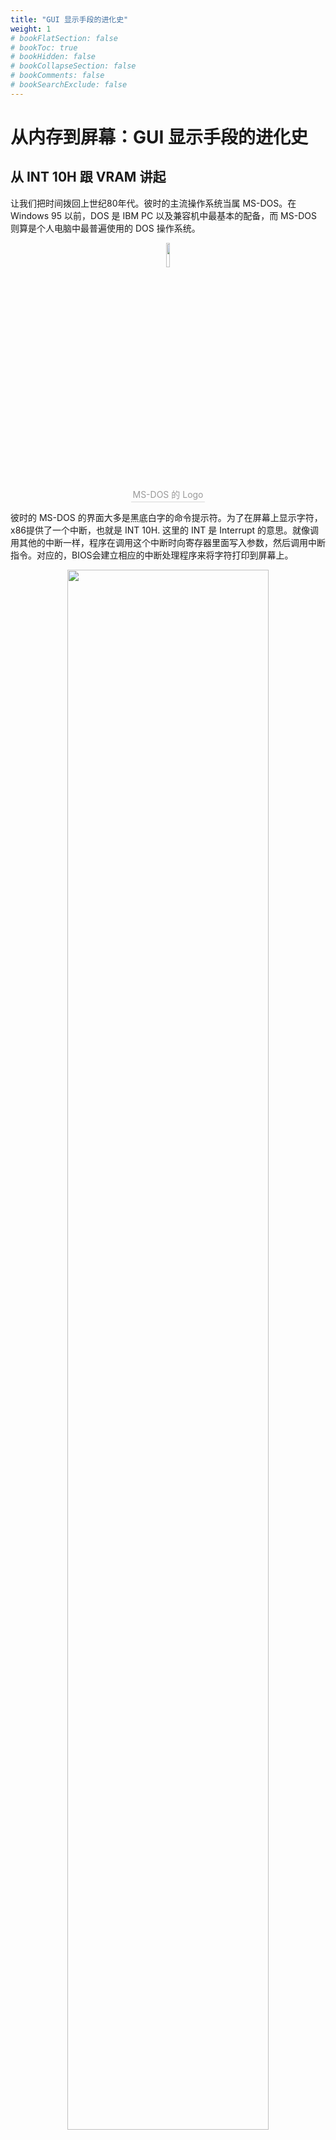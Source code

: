 ```yaml
---
title: "GUI 显示手段的进化史"
weight: 1
# bookFlatSection: false
# bookToc: true
# bookHidden: false
# bookCollapseSection: false
# bookComments: false
# bookSearchExclude: false
---
```


# 从内存到屏幕：GUI 显示手段的进化史

## 从 INT 10H 跟 VRAM 讲起

让我们把时间拨回上世纪80年代。彼时的主流操作系统当属 MS-DOS。在 Windows 95 以前，DOS 是 IBM PC 以及兼容机中最基本的配备，而 MS-DOS 则算是个人电脑中最普遍使用的 DOS 操作系统。

<div align="center">
<img src="/image/other/how-gui-work/Msdos-icon.png" width="10%">
    <br>
    <div style="border-bottom: 1px solid #d9d9d9;
    display: inline-block;
    color: #999;
    padding: 2px;">MS-DOS 的 Logo</div>
	<!-- <img src="" >
    msdos -->
</div>

彼时的 MS-DOS 的界面大多是黑底白字的命令提示符。为了在屏幕上显示字符，x86提供了一个中断，也就是 INT 10H. 这里的 INT 是 Interrupt 的意思。就像调用其他的中断一样，程序在调用这个中断时向寄存器里面写入参数，然后调用中断指令。对应的，BIOS会建立相应的中断处理程序来将字符打印到屏幕上。

<div align="center">
<img src="/image/other/how-gui-work/MS-DOS_Deutsch.png" width="80%">
    <br>
    <div style="border-bottom: 1px solid #d9d9d9;
    display: inline-block;
    color: #999;
    padding: 2px;">MS-DOS 的界面，这些字符基本就是通过调用 INT 10H 中断绘制（图源自维基百科）</div>
	<!-- <img src="" >
    msdos -->
</div>

INT 10H 除了可以绘制字符，也可以绘制图像，只需要改变中断的参数即可实现。
INT 10H的执行速度是相当缓慢的。除了使用 INT 10H 这个中断来绘制，还有其他的方式。

以前的计算机一般需要额外安装一张图形卡，从而支持图形输出。图形卡上一般会带有一些内存，也就是VRAM。图形卡的任务就是不断的读取VRAM中的数据，并将读到的数据解析成电信号，通过VGA等显示接口传送给显示器。那么，直接修改VRAM的数据，也可以达到绘制图像的目的，而且这个方法来的更快。

<div align="center">
<img src="/image/other/how-gui-work/IBM_VGA_graphics_card.jpg" width="80%">
    <br>
    <div style="border-bottom: 1px solid #d9d9d9;
    display: inline-block;
    color: #999;
    padding: 2px;">IBM生产的一张图形卡，提供了VGA输出。可以看到上面有很多长方形的存储芯片，也就是VRAM. 它的任务是把VRAM中的数据转换为视频输出信号。（图源自维基百科）</div>
	<!-- <img src="" >
    msdos -->
</div>

但无论如何，对于当时的程序员，都是需要接触系统的最底层，直接跟硬件打交道。不同硬件厂商的图形卡标准页不尽相同，绘制一个窗口都要费劲。

<div align="center">
<img src="/image/other/how-gui-work/Windows1.0.png" width="60%">
    <br>
    <div style="border-bottom: 1px solid #d9d9d9;
    display: inline-block;
    color: #999;
    padding: 2px;">Windows 1.0x 的界面。这同样是通过写VRAM与INT 10H制作的GUI. 值得一提的是Windows 1.0x的GUI并不支持窗口重叠，而是只能平铺在桌面上，但对话框会显示在所有窗口的上面。此时的Windows的内核仍然为MS-DOS。（图源自维基百科）</div>
	<!-- <img src="" >
    msdos -->
</div>

当然，这种情况不会一直持续下去。1995年8月，Windows 95诞生了.

## GDI: 不再重复造轮子

可能提到Windows 95，大多数人都会想到开始菜单。确实，开始菜单的出现奠定了此后20多年Windows系统的操作逻辑。但这里讨论的主角既不是Windows 95, 也不是开始菜单。除了开始菜单以外，Windows 95还有一个不太广为人知的核心部件：GDI。

<div align="center">
<img src="/image/other/how-gui-work/Windows_95_desktop.png" width="80%">
    <br>
    <div style="border-bottom: 1px solid #d9d9d9;
    display: inline-block;
    color: #999;
    padding: 2px;">Windows 95的界面，估计比较发达的城市的同学应该没见过。当年我家所在的小县城的小学微机室里面就是这个系统。（图源自维基百科）</div>
</div>

GDI，全称叫做图形设备接口(Graphics Device Interface). 微软在其中封装了将图形能输出到显示器，打印机以及其他外部输出设备的功能。也就是说，__程序员不用再关心图形卡的厂商标准是什么样子，只需要使用微软提供的接口就可以绘制图形与字符。__ 同时，微软在这套体系的基础上提供了Windows的组件库，应用程序开发者不用再思考怎么绘制窗口，而是简单的调用提供的API就可以绘制窗口、菜单、按钮等部件。举一个不太恰当的比喻，GDI比起来直接修改VRAM，就像是写Python与写C的区别。

在Windows XP, 微软又对GDI进行了加强，称为GDI+。GDI+提供二维的矢量图形，改进旧有的GDI，加强的可视化属性，例如边界，渐变和透明。通过GDI+，能够直接将BMP转成JPG或其它格式的图片，还能够生成SVG、Flash等。GDI+ 使用ARGB的值来表示颜色。

看起来似乎很完美，我们可以显示几乎任何东西了，字符、图形、甚至有透明地方的图片。但是，有一个根本的缺陷一直没变，目前一切的一切都是在CPU上运行的。随着人们对图形界面的要求越来越高（比如绘制三维图形），绘制图像所需要的资源也越来越多。这是个严重的问题：

>绘制GUI所占用的资源正在阻碍计算机的本职工作：计算。

## GPU 与 DirectX: 外观与效率，我全都要

当然，没有人愿意倒退回那个敲命令行的苦日子。但是，也没有人愿意浪费大量资源在绘制GUI上。有没有什么办法，能让我们既拥有华丽的GUI，又可以不妨碍CPU的计算呢？答案是再加一个处理器专门用来画GUI。


<div align="center">
<img src="/image/other/how-gui-work/jensen_huang.jpg" width="50%">
    <br>
    <div style="border-bottom: 1px solid #d9d9d9;
    display: inline-block;
    color: #999;
    padding: 2px;">提起GPU绕不开的那个男人：黄仁勋。1999年8月，当时还是一家小作坊的NVIDIA发布了GeForce 256并首次提出了图形处理器的概念。但谁也没想到，20年后这家公司的市值会比Intel跟AMD加起来都要高。（图源自NVIDIA）</div>
</div>

在GPU出现之前，CPU要亲历亲为的绘制GUI，而在GPU出现之后，CPU只需要告诉GPU要在哪里画什么，GPU就会自己计算出对应像素值塞进显存。图形处理器使显卡减少对CPU的依赖，并分担部分原本是由CPU所担当的工作，将CPU从绘制GUI的任务中解放出来。

这种加速程度在2D上可能不是那么明显，但如果需要渲染3D图像，比如三维建模，CAD图纸绘制这种工作，GPU能带来的加速就远超CPU了。对于光栅渲染与光线追踪这种工作，GPU天生的高并行与异构所带来的加成足以碾压CPU。

在硬件上革命的同时，软件也在不断进化。1995年，微软也推出了另一个影响深远的接口：DirectX. 这套系统可以充分的利用GPU所带来的性能提升，以更快的速度绘制更精美的图像。

除了绘制图像，DirectX旗下包含DirectCompute等等多个不同用途的子部分，因为这一系列API皆以Direct字样开头，所以DirectX（只要把X字母替换为任何一个特定API的名字）就成为这一巨大的API系列的统称。

实际上，DirectX已经超出了GUI的范围。它不仅仅包括图像的渲染，还包括音频，控制器等等组件。但如果谈到GUI，这又是一个绕不开的话题。__因为相较于它的前辈GDI，它实在是快得多。__ DirectX相较于GDI，可以充分的利用GPU的加速，从而以较快的速度绘制美观准确的图像。除了GUI，游戏行业对于这种能力的需求是远超其他任务的。

<div align="center">
<img src="/image/other/how-gui-work/dx_logo.png" width="50%">
    <br>
    <div style="border-bottom: 1px solid #d9d9d9;
    display: inline-block;
    color: #999;
    padding: 2px;">DirectX的Logo. 也正是这套系统，奠定了Windows在PC游戏行业无法撼动的地位。（图源自维基百科）</div>
</div>

除了游戏行业，DirectX在渲染GUI上也大放异彩。最典型的例子莫过于Windows Vista与Windows 7的Aero特效。通过利用DirectX 9带来的绘图能力，Windows的GUI得以在不牺牲太多速度的同时全面进化。用个不太恰当的比喻，采用了DirectX渲染的Windows的桌面相当于一个大游戏，所有渲染都是GPU完成的。

<div align="center">
<img src="/image/other/how-gui-work/Aero_Example.png" width="70%">
    <br>
    <div style="border-bottom: 1px solid #d9d9d9;
    display: inline-block;
    color: #999;
    padding: 2px;">Windows 7上的Aero特效。注意看标题栏的高斯模糊效果。实际上GDI在Windows 7之后就被更为强大的DirectX取代了，只保留了兼容的接口，功能全部由DirectX实现。（图源自维基百科）</div>
</div>

## 说回 Windows: 它是怎么渲染GUI的

让我们把目光再次聚焦回Windows. 实际上，Windows内部是怎么实现渲染GUI的，恐怕除了微软没人知道。毕竟Windows是一个闭源商业系统。但借助相关资料，我们还是可以对渲染的流程略知一二。整个渲染流程大概如下：

- 对于每个显示的应用程序，它们自己都会保存自己的缓冲区。我们可以理解为一个像素矩阵，每个点都对应屏幕上的一个点。这样，每个应用都可以操作自己窗口显示的内容。

- 在这之后，Windows会通过DWM，也就是桌面窗口管理器，将所有应用程序的窗口合并成为显示的图像。Aero的半透明特效就是借助这个方式实现的，通过生成底层窗口的模糊图像营造出毛玻璃效果。

当然，实际上Windows的渲染系统还要复杂的多，除此以外还有消息系统用来响应鼠标与键盘的操作，但如果在这里详细的展开讲，我恐怕是没有这个能力的。有兴趣的同学可以自行搜索了解。

另外有一个地方要提一句，__现代Windows的GUI实际上是不包括在内核里面的。__ 在NT 4.0时代，GUI是在Windows内核中的，但在NT 6.0的时代，GUI就被彻底移除出了内核，而是运行在用户态。至于原因，我引用知乎@韩朴宇的一段话：

>@韩朴宇: 事实上，当初Windows NT 4.0将GUI移入内核的原因在当前已经不存在了。一方面GDI已经不再使用，程序普遍自绘GUI，另一方面，在用户态实现窗口管理完全不存在性能瓶颈，况且DWM已经将绘制这一主要的窗口管理功能在用户态实现了。唯一能解释的就是微软本来打算使用UWP完全代替过去的生态, 但失败了, 因此不再追求在桌面版Windows上破坏原有的win32兼容性。

## Linux: 真的有人用GUI吗？

最后，我们再看下Linux是怎么渲染GUI的。

值得一提的是，Linux的GUI也是完完全全在用户态运行的。现代Linux渲染GUI有两种途径：X Window System与Wayland. 其中X Window System是比较早期的途径，现在已经被逐渐淘汰了，取而代之的是Wayland，一个更简单高效的窗口管理系统。

先说X Window System. 它主要包括三部分：服务器，客户端与窗口管理器。至于它的工作流程，我这里直接复制知乎@silaoA的文字与配图：

<div align="center">
<img src="/image/other/how-gui-work/xserver.jpg" width="100%">
    <br>
    <div style="border-bottom: 1px solid #d9d9d9;
    display: inline-block;
    color: #999;
    padding: 2px;">X Window System 架构，图源自知乎@silaoA</div>
</div>


>假定多个X客户端程序及窗口管理器在主机A上，某个X Server（如下文X.Org Server）运行在主机B上，程序运行过程可简化如下过程。
>
>1. 某个X客户端进程启动，向主机B发送连接请求，目标地址可通过命令行或配置文件指定，如果给定的地址已有X Server正在监听端口，则进行下一步；
>2. 主机B上的X Server返回一个连接正确响应，X Server也可以配置接受或拒绝某些地址的请求；
>3. X客户端向X Server发送渲染请求及窗口界面数据； X Server一方面将窗口界面数据交给显示驱动计算渲染缓冲，另一方面综合各个X客户端的渲染请求，计算更新区域，但它并不知道如何将多个窗口“合成到一起”，于是将更新区域事件发给窗口管理器
>4. 窗口管理器了解到需要在屏幕上重新合成一块区域，再向X Server发送整个屏幕的绘制请求和数据
>5. X Server将绘图数据交给显示驱动计算所有渲染缓冲，并最终绘制图形
>6. 运行过程中，X Server可能收到主机B上的鼠标、键盘事件，经计算后，X Server决定发给哪个X客户端（即获得焦点）
>7. X客户端收到鼠标、键盘事件后，回调事件处理，并计算界面该如何更新
>8. 循环第3~8，直至X客户端收到关闭事件，进程终止、连接断开。

X Window System 只是一个规范，有很多项目在此之上继续开发，将自己的主题，组件，图标等打包在一起。例如Gnome等等。

与X Window System相对的就是Wayland. 相对于X Window System, 它只有两个部件：客户端与合成器。工作流程这里同样引用知乎@silaoA的文字与配图：

<div align="center">
<img src="/image/other/how-gui-work/wayland.jpg" width="100%">
    <br>
    <div style="border-bottom: 1px solid #d9d9d9;
    display: inline-block;
    color: #999;
    padding: 2px;">Wayland 架构，图源自知乎@silaoA</div>
</div>

>假定多个Wayland客户端程序在主机A上，某个Wayland Compositor（如Weston）运行在主机B上。
>  
>1. 某个客户端进程启动，向主机B发送连接请求，目标地址可通过命令行或配置文件指定，如果给定的地址已有Compositor正在监听端口，则进行下一步；
>2. 主机B上的Compositor返回一个连接正确响应，Compositor也可以配置接受或拒绝某些地址的请求；
>3. 客户端自行生成UI界面和渲染缓冲，不需要向Compositor发送绘制请求，但需要发送更新区域事件，告知渲染缓冲中更新了哪些内容；
>4.  Compositor综合各客户端的区域更新事件，重新合成整个屏幕，并交给显示驱动绘制图形；
>5. 运行过程中，Compositor可能收到主机B上的鼠标、键盘事件，经计算后，Compositor决定发给哪个客户端（即获得焦点）；
>6. 客户端收到鼠标、键盘事件后，回调事件处理；
>7. 循环第3~6，直至客户端收到关闭事件，进程终止、连接断开。

>尽管有这样那样的问题，X仍然是GNU/Linux、UNIX上的主力，Wayland作为强有力的竞争对手，在远程桌面方面亦存在问题，重度依赖Linux内核技术不易移植到其他系统平台。在微软的WSL崛起之时，X的优势倒可以尽情发挥出来。

## 结语：试想没有GUI的世界

>人类是最典型的视觉动物。

计算机从上世纪50年代诞生到现在已经过了大半个世纪，试想没有GUI的世界，恐怕计算机到现在还是被束之高阁，常人无法使用的高门槛工具。GUI造就了Window与macOS以及形形色色的易用方便的操作系统。虽然很少有系统将GUI写进内核，但对很多系统来说，GUI的重要性并不比内核低多少。相信在未来，随着人机交互的发展，能够诞生出比GUI更加先进的交互方式。

## 参考资料

- MS-DOS 维基百科 https://zh.wikipedia.org/wiki/MS-DOS
- INT 10H 维基百科 https://zh.wikipedia.org/wiki/INT_10H
- 显卡 维基百科 https://zh.wikipedia.org/wiki/%E6%98%BE%E7%A4%BA%E5%8D%A1
- Windows 1.0x 维基百科 https://zh.wikipedia.org/wiki/Windows_1.0
- Windows 95 维基百科 https://zh.wikipedia.org/wiki/Windows_95
- GDI+ 维基百科 https://zh.wikipedia.org/wiki/GDI%2B
- Windows API 维基百科 https://zh.wikipedia.org/wiki/Windows_API
- 图形用户界面 维基百科 https://zh.wikipedia.org/wiki/%E5%9B%BE%E5%BD%A2%E7%94%A8%E6%88%B7%E7%95%8C%E9%9D%A2
- Windows Presentation Foundation 维基百科 https://zh.wikipedia.org/wiki/Windows_Presentation_Foundation
- Windows Aero 维基百科 https://zh.wikipedia.org/wiki/Windows_Aero
- Linux 为何不把图形用户界面写入内核？知乎 https://www.zhihu.com/question/20667741
- Linux 图形界面的显示原理是什么？知乎 https://www.zhihu.com/question/321725817
- GDI、DirectX、WPF、Winform等绘图相关关系梳理 博客园 https://www.cnblogs.com/wantoo/p/3898592.html